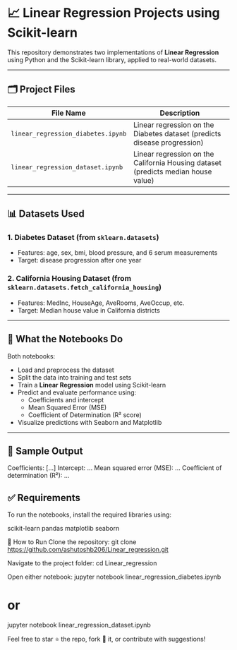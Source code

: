 # 📈 Linear Regression Projects using Scikit-learn

This repository demonstrates two implementations of **Linear Regression** using Python and the Scikit-learn library, applied to real-world datasets.

---

## 🗂️ Project Files

| File Name                      | Description                                             |
|-------------------------------|---------------------------------------------------------|
| `linear_regression_diabetes.ipynb` | Linear regression on the Diabetes dataset (predicts disease progression) |
| `linear_regression_dataset.ipynb`  | Linear regression on the California Housing dataset (predicts median house value) |

---

## 📊 Datasets Used

### 1. **Diabetes Dataset** (from `sklearn.datasets`)
- Features: age, sex, bmi, blood pressure, and 6 serum measurements
- Target: disease progression after one year

### 2. **California Housing Dataset** (from `sklearn.datasets.fetch_california_housing`)
- Features: MedInc, HouseAge, AveRooms, AveOccup, etc.
- Target: Median house value in California districts

---

## 🔧 What the Notebooks Do

Both notebooks:
- Load and preprocess the dataset
- Split the data into training and test sets
- Train a **Linear Regression** model using Scikit-learn
- Predict and evaluate performance using:
  - Coefficients and intercept
  - Mean Squared Error (MSE)
  - Coefficient of Determination (R² score)
- Visualize predictions with Seaborn and Matplotlib

---

## 📌 Sample Output
Coefficients: [...]
Intercept: ...
Mean squared error (MSE): ...
Coefficient of determination (R²): ...

## ✅ Requirements

To run the notebooks, install the required libraries using:

scikit-learn
pandas
matplotlib
seaborn

🚀 How to Run
Clone the repository:
git clone https://github.com/ashutoshb206/Linear_regression.git

Navigate to the project folder:
cd Linear_regression

Open either notebook:
jupyter notebook linear_regression_diabetes.ipynb
# or
jupyter notebook linear_regression_dataset.ipynb

Feel free to star ⭐ the repo, fork 🍴 it, or contribute with suggestions!
